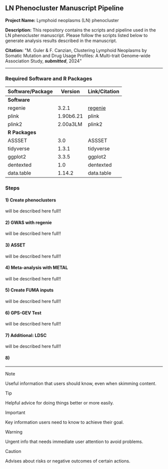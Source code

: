 LN Phenocluster Manuscript Pipeline
-----------------------------

**Project Name:** Lymphoid neoplasms (LN) phenocluster

**Description:** This repository contains the scripts and pipeline used in the LN phenocluster manuscript. Please follow the scripts listed below to generate analysis results described in the manuscript.

**Citation:** "M. Guler & F. Canzian, Clustering Lymphoid Neoplasms by Somatic Mutation and Drug Usage Profiles: A Multi-trait Genome-wide Association Study, ***submitted***, 2024"

* * * * *

### Required Software and R Packages

| **Software/Package** | **Version** | **Link/Citation** |
| --- | --- | --- |
| **Software** |  |  |
| regenie | 3.2.1 | [regenie](https://github.com/rgcgithub/regenie) |
| plink | 1.90b6.21 | plink |
| plink2 | 2.00a3LM | plink2 |
| **R Packages** |  |  |
| ASSSET | 3.0 | ASSSET |
| tidyverse | 1.3.1 | tidyverse |
| ggplot2 | 3.3.5 | ggplot2 |
| dentexted | 1.0 | dentexted |
| data.table | 1.14.2 | data.table |

### Steps

#### 1) Create phenoclusters

  will be described here full!!

#### 2) GWAS with regenie

  will be described here full!!

#### 3) ASSET

  will be described here full!!

#### 4) Meta-analysis with METAL

  will be described here full!!

#### 5) Create FUMA inputs

  will be described here full!!

#### 6) GPS-GEV Test

  will be described here full!!

#### 7) Additional: LDSC

  will be described here full!!

#### 8) 

* * * * *

> [!NOTE]
> Useful information that users should know, even when skimming content.

> [!TIP]
> Helpful advice for doing things better or more easily.

> [!IMPORTANT]
> Key information users need to know to achieve their goal.

> [!WARNING]
> Urgent info that needs immediate user attention to avoid problems.

> [!CAUTION]
> Advises about risks or negative outcomes of certain actions.
